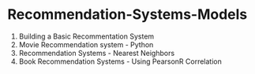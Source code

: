 # Recommendation-Systems-Models
1. Building a Basic Recommentation System
2. Movie Recommendation system - Python
3. Recommendation Systems - Nearest Neighbors
4. Book Recommendation Systems - Using PearsonR Correlation
